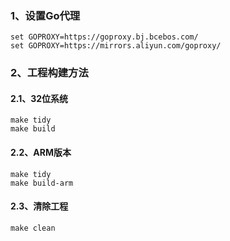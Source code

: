 ### 1、设置Go代理
```
set GOPROXY=https://goproxy.bj.bcebos.com/ 
set GOPROXY=https://mirrors.aliyun.com/goproxy/
```
### 2、工程构建方法
#### 2.1、32位系统
```
make tidy
make build
```
#### 2.2、ARM版本
```
make tidy
make build-arm
```
#### 2.3、清除工程
```
make clean
```
